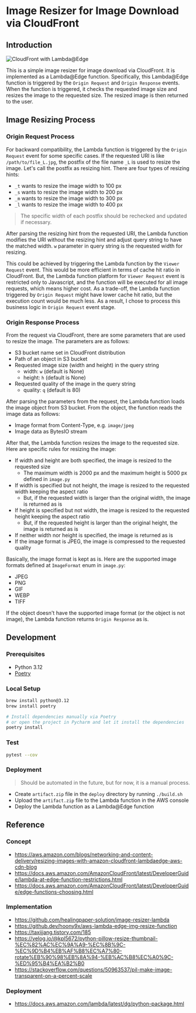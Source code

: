 # Image Resizer for Image Download via CloudFront

## Introduction

![CloudFront with Lambda@Edge](https://d2908q01vomqb2.cloudfront.net/5b384ce32d8cdef02bc3a139d4cac0a22bb029e8/2018/02/01/1.png)

This is a simple image resizer for image download via CloudFront. It is implemented as a Lambda@Edge function. Specifically, this Lambda@Edge function is triggered by the `Origin Request` and `Origin Response` events. When the function is triggered, it checks the requested image size and resizes the image to the requested size. The resized image is then returned to the user.

## Image Resizing Process

### Origin Request Process

For backward compatibility, the Lambda function is triggered by the `Origin Request` event for some specific cases. If the requested URI is like `/path/to/file_L.jpg`, the postfix of the file name `_L` is used to resize the image. Let's call the postfix as resizing hint. There are four types of resizing hints:

- `_t` wants to resize the image width to 100 px
- `_s` wants to resize the image width to 200 px
- `_m` wants to resize the image width to 300 px
- `_l` wants to resize the image width to 400 px

> The specific width of each postfix should be rechecked and updated if necessary.

After parsing the resizing hint from the requested URI, the Lambda function modifies the URI without the resizing hint and adjust query string to have the matched width. `w` parameter in query string is the requested width for resizing.

This could be achieved by triggering the Lambda function by the `Viewer Request` event. This would be more efficient in terms of cache hit ratio in CloudFront. But, the Lambda function platform for `Viewer Request` event is restricted only to Javascript, and the function will be executed for all image requests, which means higher cost. As a trade-off, the Lambda function triggered by `Origin Request` might have lower cache hit ratio, but the execution count would be much less. As a result, I chose to process this business logic in `Origin Request` event stage.   

### Origin Response Process

From the request via CloudFront, there are some parameters that are used to resize the image. The parameters are as follows:

- S3 bucket name set in CloudFront distribution
- Path of an object in S3 bucket
- Requested image size (width and height) in the query string
  - width: `w` (default is None)
  - height: `h` (default is None)
- Requested quality of the image in the query string
  - quality: `q` (default is 80)

After parsing the parameters from the request, the Lambda function loads the image object from S3 bucket. From the object, the function reads the image data as follows:

- Image format from Content-Type, e.g. `image/jpeg`
- Image data as BytesIO stream

After that, the Lambda function resizes the image to the requested size. Here are specific rules for resizing the image:

- If width and height are both specified, the image is resized to the requested size
  - The maximum width is 2000 px and the maximum height is 5000 px defined in `image.py`
- If width is specified but not height, the image is resized to the requested width keeping the aspect ratio
  - But, if the requested width is larger than the original width, the image is returned as is
- If height is specified but not width, the image is resized to the requested height keeping the aspect ratio
  - But, if the requested height is larger than the original height, the image is returned as is
- If neither width nor height is specified, the image is returned as is
- If the image format is JPEG, the image is compressed to the requested quality

Basically, the image format is kept as is. Here are the supported image formats defined at `ImageFormat` enum in `image.py`:

- JPEG
- PNG
- GIF
- WEBP
- TIFF

If the object doesn't have the supported image format (or the object is not image), the Lambda function returns `Origin Response` as is.

## Development

### Prerequisites

- Python 3.12
- [Poetry](https://python-poetry.org)

### Local Setup

```bash
brew install python@3.12
brew install poetry

# Install dependencies manually via Poetry
# or open the project in Pycharm and let it install the dependencies 
poetry install
```

### Test

```bash
pytest --cov
```

### Deployment

> Should be automated in the future, but for now, it is a manual process.

- Create `artifact.zip` file in the `deploy` directory by running `./build.sh`
- Upload the `artifact.zip` file to the Lambda function in the AWS console
- Deploy the Lambda function as a Lambda@Edge function

## Reference

### Concept

- https://aws.amazon.com/blogs/networking-and-content-delivery/resizing-images-with-amazon-cloudfront-lambdaedge-aws-cdn-blog
- https://docs.aws.amazon.com/AmazonCloudFront/latest/DeveloperGuide/lambda-at-edge-function-restrictions.html
- https://docs.aws.amazon.com/AmazonCloudFront/latest/DeveloperGuide/edge-functions-choosing.html

### Implementation

- https://github.com/healingpaper-solution/image-resizer-lambda
- https://github.dev/hoony9x/aws-lambda-edge-img-resize-function
- https://taxijjang.tistory.com/185
- https://velog.io/@kpl5672/python-pillow-resize-thumbnail-%EC%82%AC%EC%9A%A9-%EC%8B%9C-%EC%9D%B4%EB%AF%B8%EC%A7%80-rotate%EB%90%98%EB%8A%94-%EB%AC%B8%EC%A0%9C-%ED%95%B4%EA%B2%B0
- https://stackoverflow.com/questions/50963537/pil-make-image-transparent-on-a-percent-scale

### Deployment

- https://docs.aws.amazon.com/lambda/latest/dg/python-package.html
